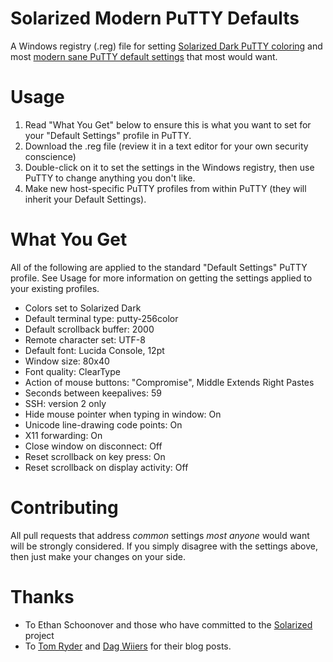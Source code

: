 Solarized Modern PuTTY Defaults
===============================

A Windows registry (.reg) file for setting [Solarized Dark PuTTY coloring](https://github.com/altercation/solarized) and most [modern sane PuTTY default settings](http://blog.sanctum.geek.nz/putty-configuration/) that most would want.

Usage
=====
1. Read "What You Get" below to ensure this is what you want to set for your "Default Settings" profile in PuTTY.
2. Download the .reg file (review it in a text editor for your own security conscience)
3. Double-click on it to set the settings in the Windows registry, then use PuTTY to change anything you don't like.
4. Make new host-specific PuTTY profiles from within PuTTY (they will inherit your Default Settings).

What You Get
============
All of the following are applied to the standard "Default Settings" PuTTY profile. See Usage for more information on getting the settings applied to your existing profiles.

* Colors set to Solarized Dark
* Default terminal type: putty-256color
* Default scrollback buffer: 2000
* Remote character set: UTF-8
* Default font: Lucida Console, 12pt
* Window size: 80x40
* Font quality: ClearType
* Action of mouse buttons: "Compromise", Middle Extends Right Pastes
* Seconds between keepalives: 59
* SSH: version 2 only
* Hide mouse pointer when typing in window: On
* Unicode line-drawing code points: On
* X11 forwarding: On
* Close window on disconnect: Off
* Reset scrollback on key press: On
* Reset scrollback on display activity: Off

Contributing
============
All pull requests that address _common_ settings _most anyone_ would want will be strongly considered. If you simply disagree with the settings above, then just make your changes on your side.

Thanks
======
* To Ethan Schoonover and those who have committed to the [Solarized](http://ethanschoonover.com/solarized) project
* To [Tom Ryder](http://blog.sanctum.geek.nz/putty-configuration/) and [Dag Wiiers](http://dag.wieers.com/blog/content/improving-putty-settings-on-windows) for their blog posts.
